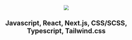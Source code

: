 <div align="center">
  <img src="https://capsule-render.vercel.app/api?type=waving&color=auto&height=300&section=header&text=I%20Am%20Alexandra!%20A%20Frontend%20Developer&fontSize=50" />
  <h2 align="center">Javascript, React, Next.js, CSS/SCSS, Typescript, Tailwind.css</h2>
</div>
